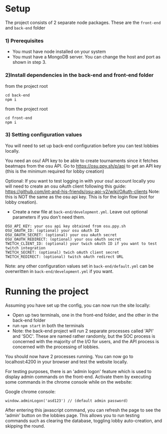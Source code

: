 # Setup

The project consists of 2 separate node packages. These are the `front-end` and `back-end` folder

### 1) Prerequisites
- You must have node installed on your system
- You must have a MongoDB server. You can change the host and port as shown in step 3.

### 2)Install dependencies in the back-end and front-end folder

from the project root
```
cd back-end
npm i
```

from the project root
```
cd front-end
npm i
```

### 3) Setting configuration values 

You will need to set up back-end configuration before you can test lobbies locally.

You need an osu! API key to be able to create tournaments since it fetches beatmaps from the osu API. Go to https://osu.ppy.sh/p/api to get an API key (this is the minimum required for lobby creation)

Optional: If you want to test logging in with your osu! account locally you will need to create an osu oAuth client following this guide: https://github.com/int-and-his-friends/osu-api-v2/wiki/OAuth-clients Note: this is NOT the same as the osu api key. This is for the login flow (not for lobby creation).

- Create a new file at `back-end/development.yml`. Leave out optional parameters if you don't need them.
```
OSU_API_KEY: your osu api key obtained from osu.ppy.sh
OSU_OAUTH_ID: (optional) your osu oAuth ID
OSU_OAUTH_SECRET: (optional) your osu oAuth secret
OSU_OAUTH_REDIRECT: (optional) your osu oAuth secret
TWITCH_CLIENT_ID: (optional) your twich oAuth ID if you want to test twitch integration
TWITCH_SECRET: (optional) twich oAuth client secret
TWITCH_REDIRECT: (optional) twitch oAuth redirect URL
```

Note: any other configuration values set in `back-end/default.yml` can be overwritten in `back-end/development.yml` if you want.

# Running the project
Assuming you have set up the config, you can now run the site locally:

- Open up two terminals, one in the front-end folder, and the other in the back-end folder
- run `npm start` in both the terminals
- Note: the back-end project will run 2 separate processes called 'API' and 'SOC'. These are named rather randomly, but the SOC process is concerned with the majority of the I/O for users, and the API process is concerned with the processing of lobbies.

You should now have 2 processes running. You can now go to localhost:4200 in your browser and test the website locally.

For testing purposes, there is an 'admin logon' feature which is used to display admin commands on the front-end. Activate them by executing some commands in the chrome console while on the website:

Google chrome console:
```
window.adminLogon('asd123') // (default admin password)
```

After entering this javascript command, you can refresh the page to see the 'admin' button on the lobbies page. This allows you to run testing commands such as clearing the database, toggling lobby auto-creation, and skipping the round.

